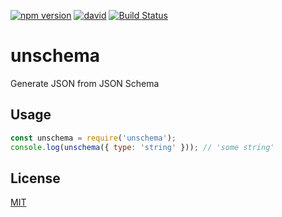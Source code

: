 [![npm version](https://badge.fury.io/js/unschema.svg)](http://badge.fury.io/js/unschema)
[![david](https://david-dm.org/pirosikick/unschema.svg)](https://david-dm.org/pirosikick/unschema)
[![Build Status](https://travis-ci.org/pirosikick/unschema.svg)](https://travis-ci.org/pirosikick/unschema)

unschema
========

Generate JSON from JSON Schema

## Usage

```js
const unschema = require('unschema');
console.log(unschema({ type: 'string' })); // 'some string'
```

## License

[MIT](http://pirosikick.mit-license.org/)
